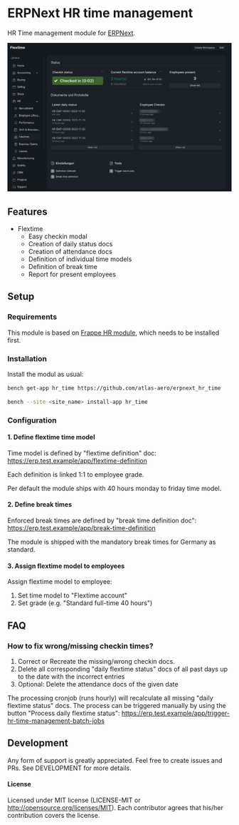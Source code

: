 # ERPNext HR time management

HR Time management module for [ERPNext](https://erpnext.com/). 

![Flextime dashboard](img/flextime_dashboard.png "Flextime dashboard")

## Features

* Flextime 
  * Easy checkin modal
  * Creation of daily status docs
  * Creation of attendance docs
  * Definition of individual time models
  * Definition of break time
  * Report for present employees

## Setup

### Requirements

This module is based on [Frappe HR module](https://github.com/frappe/hrms), which needs to be installed first.

### Installation

Install the modul as usual:
```bash
bench get-app hr_time https://github.com/atlas-aero/erpnext_hr_time
```
```bash
bench --site <site_name> install-app hr_time
```

### Configuration

#### 1. Define flextime time model

Time model is defined by "flextime definition" doc: https://erp.test.example/app/flextime-definition

Each definition is linked 1:1 to employee grade.

Per default the module ships with 40 hours monday to friday time model.

#### 2. Define break times

Enforced break times are defined by "break time definition doc": https://erp.test.example/app/break-time-definition

The module is shipped with the mandatory break times for Germany as standard.

#### 3. Assign flextime model to employees

Assign flextime model to employee:
  1. Set time model to "Flextime account"
  2. Set grade (e.g. "Standard full-time 40 hours") 

## FAQ

### How to fix wrong/missing checkin times?

1. Correct or Recreate the missing/wrong checkin docs.
2. Delete all corresponding "daily flextime status" docs of all past days up to the date with the incorrect entries
3. Optional: Delete the attendance docs of the given date

The processing cronjob (runs hourly) will recalculate all missing "daily flextime status" docs.
The process can be triggered manually by using the button "Process daily flextime status": https://erp.test.example/app/trigger-hr-time-management-batch-jobs

## Development
Any form of support is greatly appreciated. Feel free to create issues and PRs. See DEVELOPMENT for more details.

#### License
Licensed under MIT license (LICENSE-MIT or http://opensource.org/licenses/MIT).
Each contributor agrees that his/her contribution covers the license.
